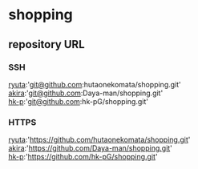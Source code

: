 # shopping

## repository URL

### SSH
[ryuta](git@github.com:hutaonekomata/shopping.git):'git@github.com:hutaonekomata/shopping.git'  
[akira](git@github.com:Daya-man/shopping.git):'git@github.com:Daya-man/shopping.git'  
[hk-p](git@github.com:hk-pG/shopping.git):'git@github.com:hk-pG/shopping.git'  
### HTTPS
[ryuta](https://github.com/hutaonekomata/shopping.git):'https://github.com/hutaonekomata/shopping.git'   
[akira](https://github.com/Daya-man/shopping.git):'https://github.com/Daya-man/shopping.git'  
[hk-p](https://github.com/hk-pG/shopping.git):'https://github.com/hk-pG/shopping.git'  